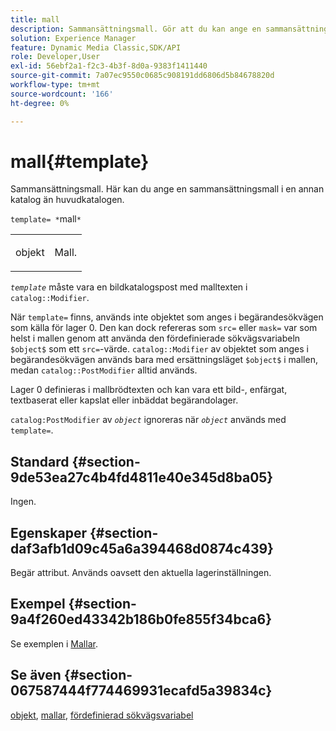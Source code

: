 ```yaml
---
title: mall
description: Sammansättningsmall. Gör att du kan ange en sammansättningsmall som finns i en annan katalog än huvudkatalogen.
solution: Experience Manager
feature: Dynamic Media Classic,SDK/API
role: Developer,User
exl-id: 56ebf2a1-f2c3-4b3f-8d0a-9383f1411440
source-git-commit: 7a07ec9550c0685c908191dd6806d5b84678820d
workflow-type: tm+mt
source-wordcount: '166'
ht-degree: 0%

---
```


# mall{#template}

Sammansättningsmall. Här kan du ange en sammansättningsmall i en annan katalog än huvudkatalogen.

`template= *`mall`*`

<table id="simpletable_DEC6F4EB460D453B8F272C98C9C8B7E5"> 
 <tr class="strow"> 
  <td class="stentry"> <p><span class="varname"> objekt </span> </p> </td> 
  <td class="stentry"> <p>Mall. </p></td> 
 </tr> 
</table>

*`template`* måste vara en bildkatalogspost med malltexten i `catalog::Modifier`.

När `template=` finns, används inte objektet som anges i begärandesökvägen som källa för lager 0. Den kan dock refereras som `src=` eller `mask=` var som helst i mallen genom att använda den fördefinierade sökvägsvariabeln `$object$` som ett `src=`-värde. `catalog::Modifier` av objektet som anges i begärandesökvägen används bara med ersättningsläget `$object$` i mallen, medan `catalog::PostModifier` alltid används.

Lager 0 definieras i mallbrödtexten och kan vara ett bild-, enfärgat, textbaserat eller kapslat eller inbäddat begärandolager.

`catalog:PostModifier` av *`object`* ignoreras när *`object`* används med `template=`.

## Standard {#section-9de53ea27c4b4fd4811e40e345d8ba05}

Ingen.

## Egenskaper {#section-daf3afb1d09c45a6a394468d0874c439}

Begär attribut. Används oavsett den aktuella lagerinställningen.

## Exempel {#section-9a4f260ed43342b186b0fe855f34bca6}

Se exemplen i [Mallar](../../../../../is-api/http-ref/image-serving-api-ref/c-http-protocol-reference/c-templates/c-templates.md#concept-3cd2d2adae0e41b2979b9640244d4d3e).

## Se även {#section-067587444f774469931ecafd5a39834c}

[objekt](../../../../../is-api/http-ref/image-serving-api-ref/c-http-protocol-reference/c-data-types/r-object.md#reference-2591bd24548d462782c68d138ef795a0), [mallar](../../../../../is-api/http-ref/image-serving-api-ref/c-http-protocol-reference/c-templates/c-templates.md#concept-3cd2d2adae0e41b2979b9640244d4d3e), [fördefinierad sökvägsvariabel](../../../../../is-api/http-ref/image-serving-api-ref/c-http-protocol-reference/c-syntax-and-features/r-is-http-substitution-variables.md#reference-90dc01aba44940e4acdd0c6476e7aa5a)
